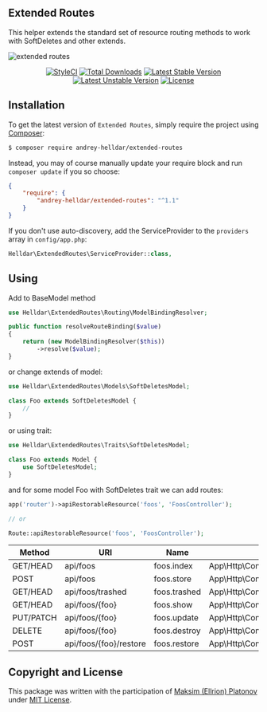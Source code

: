 ## Extended Routes

This helper extends the standard set of resource routing methods to work with SoftDeletes and other extends.

![extended routes](https://user-images.githubusercontent.com/10347617/42057776-0d4ad46a-7b27-11e8-88c9-36248498818c.png)

<p align="center">
    <a href="https://styleci.io/repos/138897572"><img src="https://styleci.io/repos/138897572/shield" alt="StyleCI" /></a>
    <a href="https://packagist.org/packages/andrey-helldar/extended-routes"><img src="https://img.shields.io/packagist/dt/andrey-helldar/extended-routes.svg?style=flat-square" alt="Total Downloads" /></a>
    <a href="https://packagist.org/packages/andrey-helldar/extended-routes"><img src="https://poser.pugx.org/andrey-helldar/extended-routes/v/stable?format=flat-square" alt="Latest Stable Version" /></a>
    <a href="https://packagist.org/packages/andrey-helldar/extended-routes"><img src="https://poser.pugx.org/andrey-helldar/extended-routes/v/unstable?format=flat-square" alt="Latest Unstable Version" /></a>
    <a href="LICENSE"><img src="https://poser.pugx.org/andrey-helldar/extended-routes/license?format=flat-square" alt="License" /></a>
</p>


## Installation

To get the latest version of `Extended Routes`, simply require the project using [Composer](https://getcomposer.org):

```bash
$ composer require andrey-helldar/extended-routes
```

Instead, you may of course manually update your require block and run `composer update` if you so choose:

```json
{
    "require": {
        "andrey-helldar/extended-routes": "^1.1"
    }
}
```

If you don't use auto-discovery, add the ServiceProvider to the `providers` array in `config/app.php`:
```php
Helldar\ExtendedRoutes\ServiceProvider::class,
```


## Using

Add to BaseModel method

```php
use Helldar\ExtendedRoutes\Routing\ModelBindingResolver;

public function resolveRouteBinding($value)
{
    return (new ModelBindingResolver($this))
        ->resolve($value);
}
```

or change extends of model:

```php
use Helldar\ExtendedRoutes\Models\SoftDeletesModel;

class Foo extends SoftDeletesModel {
    //
}
```

or using trait:
```php
use Helldar\ExtendedRoutes\Traits\SoftDeletesModel;

class Foo extends Model {
    use SoftDeletesModel;
}
```

and for some model Foo with SoftDeletes trait we can add routes:

```php
app('router')->apiRestorableResource('foos', 'FoosController');

// or

Route::apiRestorableResource('foos', 'FoosController');
```

| Method | URI | Name | Action | Middleware |
|---|---|---|---|---|
| GET/HEAD  | api/foos               | foos.index   | App\Http\Controllers\FoosController@index     | api |
| POST      | api/foos               | foos.store   | App\Http\Controllers\FoosController@store     | api |
| GET/HEAD  | api/foos/trashed       | foos.trashed | App\Http\Controllers\FoosController@trashed   | api |
| GET/HEAD  | api/foos/{foo}         | foos.show    | App\Http\Controllers\FoosController@show      | api |
| PUT/PATCH | api/foos/{foo}         | foos.update  | App\Http\Controllers\FoosController@update    | api |
| DELETE    | api/foos/{foo}         | foos.destroy | App\Http\Controllers\FoosController@destroy   | api |
| POST      | api/foos/{foo}/restore | foos.restore | App\Http\Controllers\FoosController@restore   | api |


## Copyright and License

This package was written with the participation of [Maksim (Ellrion) Platonov](https://github.com/Ellrion/) under [MIT License](LICENSE).

